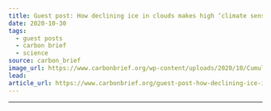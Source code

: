 ```yaml
---
title: Guest post: How declining ice in clouds makes high ‘climate sensitivity’ plausible
date: 2020-10-30
tags: 
  - guest posts
  - carbon brief
  - science
source: carbon_brief
image_url: https://www.carbonbrief.org/wp-content/uploads/2020/10/Cumulus-clouds-seen-from-above-over-the-English-Channel-583x372.jpg
lead: 
article_url: https://www.carbonbrief.org/guest-post-how-declining-ice-in-clouds-makes-high-climate-sensitivity-plausible
---
```


---

